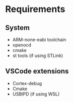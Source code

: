 # Requirements
## System
- ARM-none-eabi toolchain
- openocd
- cmake
- st tools (if using STLink)

## VSCode extensions
- Cortex-debug 
- Cmake
- USBIPD (if using WSL)
